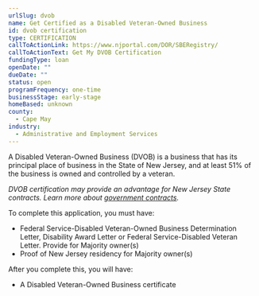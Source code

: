 ```yaml
---
urlSlug: dvob
name: Get Certified as a Disabled Veteran-Owned Business
id: dvob certification
type: CERTIFICATION
callToActionLink: https://www.njportal.com/DOR/SBERegistry/
callToActionText: Get My DVOB Certification
fundingType: loan
openDate: ""
dueDate: ""
status: open
programFrequency: one-time
businessStage: early-stage
homeBased: unknown
county:
  - Cape May
industry:
  - Administrative and Employment Services
---
```

A Disabled Veteran-Owned Business (DVOB) is a business that has its principal place of business in the State of New Jersey, and at least 51% of the business is owned and controlled by a veteran.

*DVOB certification may provide an advantage for New Jersey State contracts. Learn more about [government contracts](https://business.nj.gov/pages/contract-with-new-jersey).*

To complete this application, you must have:

* Federal Service-Disabled Veteran-Owned Business Determination Letter, Disability Award Letter or Federal Service-Disabled Veteran Letter. Provide for Majority owner(s)
* Proof of New Jersey residency for Majority owner(s)

After you complete this, you will have:

* A Disabled Veteran-Owned Business certificate